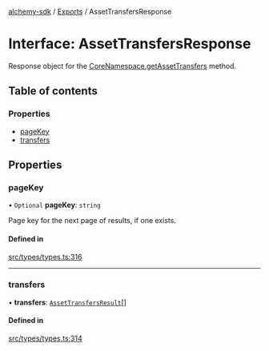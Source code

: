 [alchemy-sdk](../README.md) / [Exports](../modules.md) / AssetTransfersResponse

# Interface: AssetTransfersResponse

Response object for the [CoreNamespace.getAssetTransfers](../classes/CoreNamespace.md#getassettransfers) method.

## Table of contents

### Properties

- [pageKey](AssetTransfersResponse.md#pagekey)
- [transfers](AssetTransfersResponse.md#transfers)

## Properties

### pageKey

• `Optional` **pageKey**: `string`

Page key for the next page of results, if one exists.

#### Defined in

[src/types/types.ts:316](https://github.com/alchemyplatform/alchemy-sdk-js/blob/3091a11/src/types/types.ts#L316)

___

### transfers

• **transfers**: [`AssetTransfersResult`](AssetTransfersResult.md)[]

#### Defined in

[src/types/types.ts:314](https://github.com/alchemyplatform/alchemy-sdk-js/blob/3091a11/src/types/types.ts#L314)
